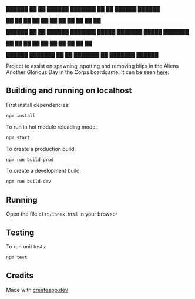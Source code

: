 ██████  ██      ██ ██████  ███████       ██   ██ ██████   ██████

██   ██ ██      ██ ██   ██ ██            ██   ██      ██ ██

██████  ██      ██ ██████  ███████ █████ ███████  █████  ███████

██   ██ ██      ██ ██           ██            ██ ██      ██    ██

██████  ███████ ██ ██      ███████            ██ ███████  ██████



Project to assist on spawning, spotting and removing blips in the
Aliens Another Glorious Day in the Corps boardgame.
It can be seen [here](https://blips.vascorebolo.com/).

## Building and running on localhost

First install dependencies:

```sh
npm install
```

To run in hot module reloading mode:

```sh
npm start
```

To create a production build:

```sh
npm run build-prod
```

To create a development build:

```sh
npm run build-dev
```

## Running

Open the file `dist/index.html` in your browser

## Testing

To run unit tests:

```sh
npm test
```

## Credits

Made with [createapp.dev](https://createapp.dev/)
